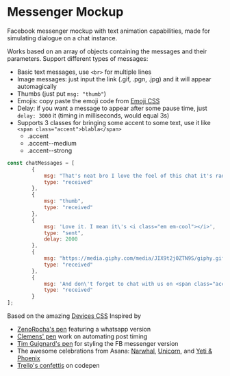 # Messenger Mockup

Facebook messenger mockup with text animation capabilities, made for simulating dialogue on a chat instance.

Works based on an array of objects containing the messages and their parameters.
Support different types of messages:
- Basic text messages, use `<br>` for multiple lines
- Image messages: just input the link (.gif, .pgn, .jpg) and it will appear automagically
- Thumbs (just put `msg: "thumb"`)
- Emojis: copy paste the emoji code from [Emoji CSS](https://afeld.github.io/emoji-css/)
- Delay: if you want a message to appear after some pause time, just `delay: 3000` it (timing in milliseconds, would equal 3s)
- Supports 3 classes for bringing some accent to some text, use it like `<span class="accent">blabla</span>`
    - .accent
    - .accent--medium
    - .accent--strong
    
```js
const chatMessages = [
        {
            msg: "That's neat bro I love the feel of this chat it's rad.",
            type: "received"
        },
        {
            msg: "thumb",
            type: "received"
        },
        {
            msg: 'Love it. I mean it\'s <i class="em em-cool"></i>',
            type: "sent", 
            delay: 2000
        },
        {
            msg: "https://media.giphy.com/media/JIX9t2j0ZTN9S/giphy.gif",
            type: "received"
        },
        {
            msg: 'And don\'t forget to chat with us on <span class="accent">fb.me/lyketil</span>',
            type: "received"
        }
];    
```

Based on the amazing [Devices CSS](http://marvelapp.github.io/devices.css/)
Inspired by 
- [ZenoRocha's pen](https://codepen.io/zenorocha/pen/eZxYOK) featuring a whatsapp version
- [Clemens' pen](https://codepen.io/clemens/pen/kXZWOK) work on automating post timing
- [Tim Guignard's pen](https://codepen.io/TimGuignard/pen/wgOXjr) for styling the FB messenger version
- The awesome celebrations from Asana: [Narwhal](https://blog.asana.com/2016/03/new-celebrations-the-narwhal/), [Unicorn](https://blog.asana.com/2016/03/new-celebrations/), and [Yeti & Phoenix](https://blog.asana.com/2016/03/new-celebrations-meet-the-yeti/)
- [Trello's confettis](https://codepen.io/surjithctly/pen/epGdPQ) on codepen